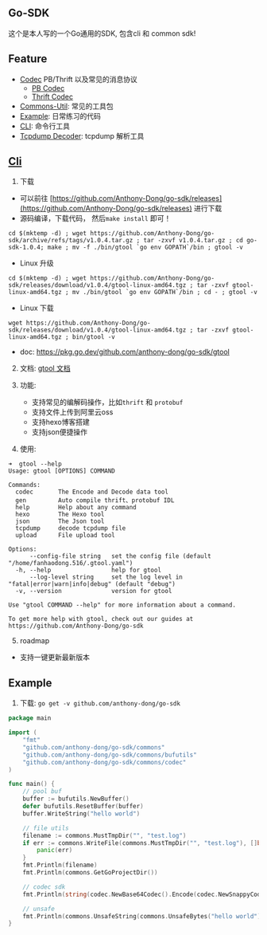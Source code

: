 ## Go-SDK

这个是本人写的一个Go通用的SDK, 包含cli 和 common sdk!

## Feature
- [Codec](./commons/codec) PB/Thrift 以及常见的消息协议
  - [PB Codec](./commons/codec/pb_codec)
  - [Thrift Codec](./commons/codec/thrift_codec)
- [Commons-Util](./commons): 常见的工具包
- [Example](./example): 日常练习的代码
- [CLI](./gtool): 命令行工具
- [Tcpdump Decoder](./gtool/tcpdump): tcpdump 解析工具

## [Cli](./gtool)

1. 下载

- 可以前往 [https://github.com/Anthony-Dong/go-sdk/releases](https://github.com/Anthony-Dong/go-sdk/releases) 进行下载
- 源码编译，下载代码， 然后`make install` 即可！

```shell
cd $(mktemp -d) ; wget https://github.com/Anthony-Dong/go-sdk/archive/refs/tags/v1.0.4.tar.gz ; tar -zxvf v1.0.4.tar.gz ; cd go-sdk-1.0.4; make ; mv -f ./bin/gtool `go env GOPATH`/bin ; gtool -v
```

- Linux 升级

```shell
cd $(mktemp -d) ; wget https://github.com/Anthony-Dong/go-sdk/releases/download/v1.0.4/gtool-linux-amd64.tgz ; tar -zxvf gtool-linux-amd64.tgz ; mv ./bin/gtool `go env GOPATH`/bin ; cd - ; gtool -v
```

- Linux 下载

```shell
wget https://github.com/Anthony-Dong/go-sdk/releases/download/v1.0.4/gtool-linux-amd64.tgz ; tar -zxvf gtool-linux-amd64.tgz ; bin/gtool -v
```

- doc: https://pkg.go.dev/github.com/anthony-dong/go-sdk/gtool

2. 文档: [gtool 文档](./gtool)
3. 功能:
   - 支持常见的编解码操作，比如`thrift` 和 `protobuf`
   - 支持文件上传到阿里云oss
   - 支持hexo博客搭建
   - 支持json便捷操作


4. 使用: 

```shell
➜  gtool --help
Usage: gtool [OPTIONS] COMMAND

Commands:
  codec       The Encode and Decode data tool
  gen         Auto compile thrift、protobuf IDL
  help        Help about any command
  hexo        The Hexo tool
  json        The Json tool
  tcpdump     decode tcpdump file
  upload      File upload tool

Options:
      --config-file string   set the config file (default "/home/fanhaodong.516/.gtool.yaml")
  -h, --help                 help for gtool
      --log-level string     set the log level in "fatal|error|warn|info|debug" (default "debug")
  -v, --version              version for gtool

Use "gtool COMMAND --help" for more information about a command.

To get more help with gtool, check out our guides at https://github.com/Anthony-Dong/go-sdk
```

5. roadmap

- 支持一键更新最新版本

## Example

1. 下载: `go get -v github.com/anthony-dong/go-sdk `

```go
package main

import (
	"fmt"
	"github.com/anthony-dong/go-sdk/commons"
	"github.com/anthony-dong/go-sdk/commons/bufutils"
	"github.com/anthony-dong/go-sdk/commons/codec"
)

func main() {
	// pool buf
	buffer := bufutils.NewBuffer()
	defer bufutils.ResetBuffer(buffer)
	buffer.WriteString("hello world")

	// file utils
	filename := commons.MustTmpDir("", "test.log")
	if err := commons.WriteFile(commons.MustTmpDir("", "test.log"), []byte("hello world")); err != nil {
		panic(err)
	}
	fmt.Println(filename)
	fmt.Println(commons.GetGoProjectDir())

	// codec sdk
	fmt.Println(string(codec.NewBase64Codec().Encode(codec.NewSnappyCodec().Encode([]byte("hello world")))))

	// unsafe
	fmt.Println(commons.UnsafeString(commons.UnsafeBytes("hello world")))
}
```



